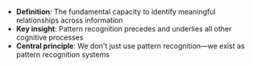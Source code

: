 - **Definition**: The fundamental capacity to identify meaningful relationships across information
- **Key insight**: Pattern recognition precedes and underlies all other cognitive processes
- **Central principle**: We don't just use pattern recognition—we exist as pattern recognition systems